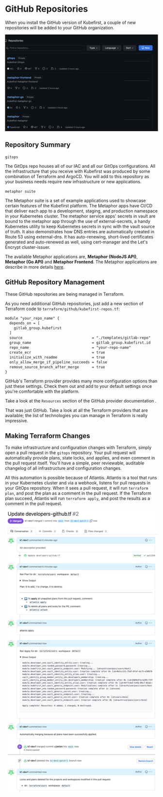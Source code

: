 # GitHub Repositories

When you install the GitHub version of Kubefirst, a couple of new repositories will be added to your GitHub organization.

![GitHub repositories](../../img/kubefirst/github/github-repositories.png)

## Repository Summary

`gitops`

The GitOps repo houses all of our IAC and all our GitOps configurations. All the infrastructure that you receive with Kubefirst was produced by some combination of Terraform and ArgoCD. You will add to this repository as your business needs require new infrastructure or new applications.

`metaphor suite`

The Metaphor suite is a set of example applications used to showcase certain features of the Kubefirst platform. The Metaphor apps have CI/CD
that deliver each app to a development, staging, and production namespace in your Kubernetes cluster. The metaphor service apps' secrets in
vault are bound to the metaphor app through the use of external-secrets, a handy Kubernetes utility to keep Kubernetes
secrets in sync with the vault source of truth. It also demonstrates how DNS entries are automatically
created in Route 53 using external-dns. It has auto-renewing, short-lived certificates generated and auto-renewed as well,
using cert-manager and the Let's Encrypt cluster-issuer.


The available Metaphor applications are, **Metaphor (NodeJS API)**, **Metaphor (Go API)** and **Metaphor Frontend**.
The Metaphor applications are describe in more details [here](../../common/metaphor.md).

## GitHub Repository Management

These GitHub repositories are being managed in Terraform.

As you need additional GitHub repositories, just add a new section of Terraform code to `terraform/github/kubefirst-repos.tf`:
```
module "your_repo_name" {
  depends_on = [
    gitlab_group.kubefirst
  ]
  source                                = "./templates/gitlab-repo"
  group_name                            = gitlab_group.kubefirst.id
  repo_name                             = "your-repo-name"
  create_ecr                            = true
  initialize_with_readme                = true
  only_allow_merge_if_pipeline_succeeds = false
  remove_source_branch_after_merge      = true
}
```

GitHub's Terraform provider provides many more configuration options than just these settings. Check them out and add to your 
default settings once you're comfortable with the platform.

Take a look at the `Resources` section of the GitHub provider documentation 
[](https://registry.terraform.io/providers/integrations/github/latest/docs).

That was just GitHub. Take a look at all the Terraform providers that are available; the list of technologies you can 
manage in Terraform is really impressive. [](https://www.terraform.io/docs/providers/index.html)

## Making Terraform Changes

To make infrastructure and configuration changes with Terraform, simply open a pull request in the `gitops` repository.
Your pull request will automatically provide plans, state locks, and applies, and even comment in the pull request 
itself. You'll have a simple, peer reviewable, auditable changelog of all infrastructure and configuration changes.

All this automation is possible because of Atlantis. Atlantis is a tool that runs in your Kubernetes cluster and via a 
webhook, listens for pull requests in your GitOps repository. When it sees a pull request, it will run `terraform plan`,
and post the plan as a comment in the pull request. If the Terraform plan succeed, Atlantis will run `terraform apply`,
and post the results as a comment in the pull request.

![](../../img/kubefirst/github/atlantis-plan-appy-example.png)

